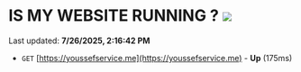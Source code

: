 # IS MY WEBSITE RUNNING ? [![](https://img.shields.io/static/v1?label=Sponsor&message=%E2%9D%A4&logo=GitHub&color=%23fe8e86)](https://github.com/sponsors/Youssef-Lehmam)

Last updated: **7/26/2025, 2:16:42 PM**

- `GET` [https://youssefservice.me](https://youssefservice.me) - **Up** (175ms)

